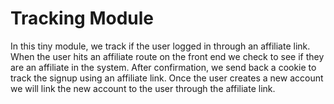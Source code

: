 # Tracking Module
In this tiny module, we track if the user logged in through an affiliate link. When the user
hits an affiliate route on the front end we check to see if they are an affiliate in the system.
After confirmation, we send back a cookie to track the signup using an affiliate link. Once
the user creates a new account we will link the new account to the user through the affiliate link.

